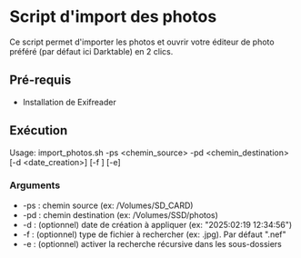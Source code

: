 # Script d'import des photos

Ce script permet d'importer les photos et ouvrir votre éditeur de photo préféré (par défaut ici Darktable) en 2 clics.

## Pré-requis
- Installation de Exifreader


## Exécution
Usage: import_photos.sh -ps <chemin_source> -pd <chemin_destination> [-d <date_creation>] [-f <extension>] [-e]

### Arguments
- -ps : chemin source (ex: /Volumes/SD_CARD)
- -pd : chemin destination (ex: /Volumes/SSD/photos)
- -d  : (optionnel) date de création à appliquer (ex: "2025:02:19 12:34:56")
- -f  : (optionnel) type de fichier à rechercher (ex: .jpg). Par défaut ".nef"
- -e  : (optionnel) activer la recherche récursive dans les sous-dossiers
